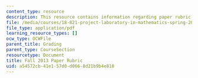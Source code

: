 ```yaml
---
content_type: resource
description: This resource contains information regarding paper rubric.
file: /media/courses/18-821-project-laboratory-in-mathematics-spring-2013/a54572cb41e157d0d0668d21b9b4e810_MIT18_821S13_paper_rubF13.pdf
file_type: application/pdf
learning_resource_types: []
ocw_type: OCWFile
parent_title: Grading
parent_type: CourseSection
resourcetype: Document
title: Fall 2013 Paper Rubric
uid: a54572cb-41e1-57d0-d066-8d21b9b4e810
---
```

